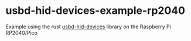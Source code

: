 # usbd-hid-devices-example-rp2040
Example using the rust [usbd-hid-devices](https://github.com/dlkj/usbd-hid-devices) library on the Raspberry Pi RP2040/Pico
